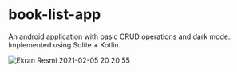 # book-list-app

An android application with basic CRUD operations and dark mode. Implemented using Sqlite + Kotlin. 

![Ekran Resmi 2021-02-05 20 20 55](https://user-images.githubusercontent.com/47036671/107067607-8ff5e180-67f0-11eb-9c7c-4f42ab3c7fa5.png)
